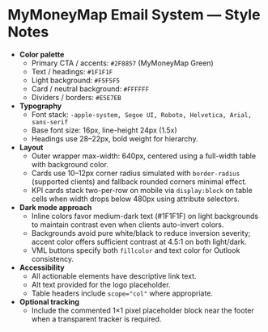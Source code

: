 # MyMoneyMap Email System — Style Notes

- **Color palette**
  - Primary CTA / accents: `#2F8857` (MyMoneyMap Green)
  - Text / headings: `#1F1F1F`
  - Light background: `#F5F5F5`
  - Card / neutral background: `#FFFFFF`
  - Dividers / borders: `#E5E7EB`
- **Typography**
  - Font stack: `-apple-system, Segoe UI, Roboto, Helvetica, Arial, sans-serif`
  - Base font size: 16px, line-height 24px (1.5x)
  - Headings use 28–22px, bold weight for hierarchy.
- **Layout**
  - Outer wrapper max-width: 640px, centered using a full-width table with background color.
  - Cards use 10–12px corner radius simulated with `border-radius` (supported clients) and fallback rounded corners minimal effect.
  - KPI cards stack two-per-row on mobile via `display:block` on table cells when width drops below 480px using attribute selectors.
- **Dark mode approach**
  - Inline colors favor medium-dark text (#1F1F1F) on light backgrounds to maintain contrast even when clients auto-invert colors.
  - Backgrounds avoid pure white/black to reduce inversion severity; accent color offers sufficient contrast at 4.5:1 on both light/dark.
  - VML buttons specify both `fillcolor` and text color for Outlook consistency.
- **Accessibility**
  - All actionable elements have descriptive link text.
  - Alt text provided for the logo placeholder.
  - Table headers include `scope="col"` where appropriate.
- **Optional tracking**
  - Include the commented 1×1 pixel placeholder block near the footer when a transparent tracker is required.

